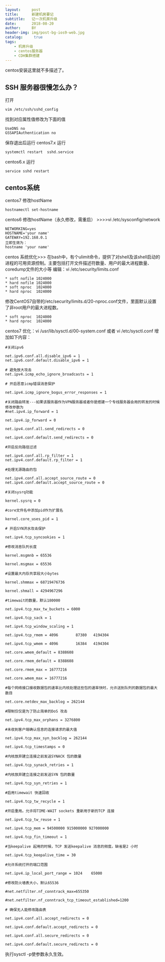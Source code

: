 ```yaml
---
layout:     post
title:      新建机房要记
subtitle:   记一次机房升级
date:       2018-08-20
author:     BY
header-img: img/post-bg-ios9-web.jpg
catalog: 	 true
tags:
    - 机房升级
    - centos服务器
    - CDH集群搭建
---
```

centos安装这里就不多描述了。
## SSH 服务器很慢怎么办？
打开

    vim /etc/ssh/sshd_config
    
找到对应属性值修改为下面的值

    UseDNS no
    GSSAPIAuthentication no

保存退出后运行
centos7.x 运行

    systemctl restart  sshd.service
    
centos6.x 运行
    
    service sshd restart
## centos系统
centos7 修改hostName

    hostnamectl set-hostname
centos6 修改hostName（永久修改，需重启） >>>>vi /etc/sysconfig/network
    
    NETWORKING=yes
    HOSTNAME='your name'
    GATEWAY=192.168.0.1
    立即生效为：
    hostname 'your name'

centos 系统优化>>>
   在bash中，有个ulimit命令，提供了对shell及该shell启动的进程的可用资源控制。主要包括打开文件描述符数量、用户的最大进程数量、coredump文件的大小等
   编辑：vi /etc/security/limits.conf
 
    * soft nofile 1024000
    * hard nofile 1024000
    * soft nproc  1024000
    * hard nproc  1024000
修改CentOS7自带的/etc/security/limits.d/20-nproc.conf文件，里面默认设置了非root用户的最大进程数。
    
    * soft nproc  1024000
    * hard nproc  1024000
centos7 优化：vi /usr/lib/sysctl.d/00-system.conf 或者 vi /etc/sysctl.conf 增加如下内容：

    #关闭ipv6
    
    net.ipv6.conf.all.disable_ipv6 = 1
    net.ipv6.conf.default.disable_ipv6 = 1
    
    # 避免放大攻击
    net.ipv4.icmp_echo_ignore_broadcasts = 1
    
    # 开启恶意icmp错误消息保护
    
    net.ipv4.icmp_ignore_bogus_error_responses = 1
    
    #关闭路由转发---如果该服务器作为VPN服务器或者你是搭建一个专线服务器会用的转发的时候修改参数为
    #net.ipv4.ip_forward = 1
    
    net.ipv4.ip_forward = 0
    
    net.ipv4.conf.all.send_redirects = 0
    
    net.ipv4.conf.default.send_redirects = 0
    
    #开启反向路径过滤
    
    net.ipv4.conf.all.rp_filter = 1
    net.ipv4.conf.default.rp_filter = 1
    
    #处理无源路由的包
    
    net.ipv4.conf.all.accept_source_route = 0
    net.ipv4.conf.default.accept_source_route = 0
    
    #关闭sysrq功能
    
    kernel.sysrq = 0
    
    #core文件名中添加pid作为扩展名
    
    kernel.core_uses_pid = 1
    
    # 开启SYN洪水攻击保护
    
    net.ipv4.tcp_syncookies = 1
    
    #修改消息队列长度
    
    kernel.msgmnb = 65536
    
    kernel.msgmax = 65536
    
    #设置最大内存共享段大小bytes
    
    kernel.shmmax = 68719476736
    
    kernel.shmall = 4294967296
    
    #timewait的数量，默认180000
    
    net.ipv4.tcp_max_tw_buckets = 6000
    
    net.ipv4.tcp_sack = 1
    
    net.ipv4.tcp_window_scaling = 1
    
    net.ipv4.tcp_rmem = 4096        87380   4194304
    
    net.ipv4.tcp_wmem = 4096        16384   4194304
    
    net.core.wmem_default = 8388608
    
    net.core.rmem_default = 8388608
    
    net.core.rmem_max = 16777216
    
    net.core.wmem_max = 16777216
    
    #每个网络接口接收数据包的速率比内核处理这些包的速率快时，允许送到队列的数据包的最大数目
    
    net.core.netdev_max_backlog = 262144
    
    #限制仅仅是为了防止简单的DoS 攻击
    
    net.ipv4.tcp_max_orphans = 3276800
    
    #未收到客户端确认信息的连接请求的最大值
    
    net.ipv4.tcp_max_syn_backlog = 262144
    
    net.ipv4.tcp_timestamps = 0
    
    #内核放弃建立连接之前发送SYNACK 包的数量
    
    net.ipv4.tcp_synack_retries = 1
    
    #内核放弃建立连接之前发送SYN 包的数量
    
    net.ipv4.tcp_syn_retries = 1
    
    #启用timewait 快速回收
    
    net.ipv4.tcp_tw_recycle = 1
    
    #开启重用。允许将TIME-WAIT sockets 重新用于新的TCP 连接
    
    net.ipv4.tcp_tw_reuse = 1
    
    net.ipv4.tcp_mem = 94500000 915000000 927000000
    
    net.ipv4.tcp_fin_timeout = 1
    
    #当keepalive 起用的时候，TCP 发送keepalive 消息的频度。缺省是2 小时
    
    net.ipv4.tcp_keepalive_time = 30
    
    #允许系统打开的端口范围
    
    net.ipv4.ip_local_port_range = 1024    65000
    
    #修改防火墙表大小，默认65536
    
    #net.netfilter.nf_conntrack_max=655350
    
    #net.netfilter.nf_conntrack_tcp_timeout_established=1200
    
    # 确保无人能修改路由表
    
    net.ipv4.conf.all.accept_redirects = 0
    
    net.ipv4.conf.default.accept_redirects = 0
    
    net.ipv4.conf.all.secure_redirects = 0
    
    net.ipv4.conf.default.secure_redirects = 0
执行sysctl -p使参数永久生效。
